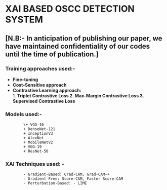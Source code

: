 # **XAI BASED OSCC DETECTION SYSTEM**
## [N.B:- In anticipation of publishing our paper, we have maintained confidentiality of our codes until the time of publication.]

### Training approaches used:- 
* **Fine-tuning**
* **Cost-Sensitive approach**
* **Contrastive Learning approach:**\
            1. **Triplet Contrastive Loss
            2. Max-Margin Contrastive Loss
            3. Supervised Contrastive Loss**
### Models used:- 
            \+ VGG-16
            + DenseNet-121
            + InceptionV3
            + AlexNet
            + MobileNetV2
            + VGG-19
            + ResNet-50
### XAI Techniques used: -
            - Gradient-Based: Grad-CAM, Grad-CAM++
            - Gradient Free: Score-CAM, Faster Score-CAM
            - Perturbation-Based: - LIME
